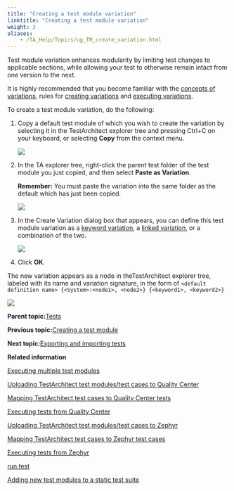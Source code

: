 ```yaml
--- 
title: "Creating a test module variation"
linktitle: "Creating a test module variation"
weight: 3
aliases: 
    - /TA_Help/Topics/ug_TM_create_variation.html
---
```


Test module variation enhances modularity by limiting test changes to applicable sections, while allowing your test to otherwise remain intact from one version to the next.

It is highly recommended that you become familiar with the [concepts of variations](Variations.html), rules for [creating variations](Variations_rules.html) and [executing variations](Variations_rules_executing.html).

To create a test module variation, do the following:

1.  Copy a default test module of which you wish to create the variation by selecting it in the TestArchitect explorer tree and pressing Ctrl+C on your keyboard, or selecting **Copy** from the context menu.

    ![](/images//Images/TM_var.png)

2.  In the TA explorer tree, right-click the parent test folder of the test module you just copied, and then select **Paste as Variation**.

    **Remember:** You must paste the variation into the same folder as the default which has just been copied.

    ![](/images//Images/TM_var_1.png)

3.  In the Create Variation dialog box that appears, you can define this test module variation as a [keyword variation](Variations_create_keyword.html), a [linked variation](Variations_linking.html), or a combination of the two.

    ![](/images//Images/ug_TM_variation.png)

4.  Click **OK**.


The new variation appears as a node in theTestArchitect explorer tree, labeled with its name and variation signature, in the form of `<default definition name> {<System>:<node1>, <node2>} {<keyword1>, <keyword2>}`

![](/images//Images/TM_var_2.png)

**Parent topic:**[Tests](/TA_Help/Topics/Project_items_tests.html)

**Previous topic:**[Creating a test module](/TA_Help/Topics/Create_test_module.html)

**Next topic:**[Exporting and importing tests](/TA_Help/Topics/Project_items_exporting_importing.html)

**Related information**  


[Executing multiple test modules](/TA_Help/Topics/Test_exec_multiple_TM.html)

[Uploading TestArchitect test modules/test cases to Quality Center](/TA_Help/Topics/Integration_QC_test_development_step_2.html)

[Mapping TestArchitect test cases to Quality Center tests](/TA_Help/Topics/Integration_QC_connecting_repo_to_QC_server_step_3.html)

[Executing tests from Quality Center](/TA_Help/Topics/Integration_QC_executing_from_QC.html)

[Uploading TestArchitect test modules/test cases to Zephyr](/TA_Help/Topics/ug_Zephyr_upload_TA_TM_TC.html)

[Mapping TestArchitect test cases to Zephyr test cases](/TA_Help/Topics/ug_Zephyr_mapping_test_cases.html)

[Executing tests from Zephyr](/TA_Help/Topics/ug_Zephyr_executing_tests.html)

[run test](/TA_Automation/Topics/bia_run_test.html)

[Adding new test modules to a static test suite](/TA_Help/Topics/Test_suite_static_add_new_test_module.html)

